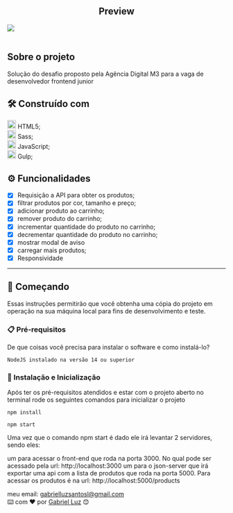 <h2 align="center">Preview</h2>
<img align="center" src="./layout/projectGif.gif"><br><br>

## Sobre o projeto

Solução do desafio proposto pela Agência Digital M3 para a
vaga de desenvolvedor frontend junior

## 🛠️ Construído com

<img height="20" src="https://cdn-icons-png.flaticon.com/512/732/732212.png"/> HTML5; <br>
<img height="20" src="https://cdn.jsdelivr.net/gh/devicons/devicon/icons/sass/sass-original.svg" />
Sass;<br>
<img height="20" src="https://cdn.iconscout.com/icon/free/png-256/javascript-2038874-1720087.png"/> JavaScript;<br>
<img height="20" src="https://cdn4.iconfinder.com/data/icons/logos-brands-5/24/gulp-512.png"/> Gulp;<br>

## ⚙️ Funcionalidades

- [x] Requisição a API para obter os produtos;
- [x] filtrar produtos por cor, tamanho e preço;
- [x] adicionar produto ao carrinho;
- [x] remover produto do carrinho;
- [x] incrementar quantidade do produto no carrinho;
- [x] decrementar quantidade do produto no carrinho;
- [x] mostrar modal de aviso
- [x] carregar mais produtos;
- [x] Responsividade

---

## 🚀 Começando

Essas instruções permitirão que você obtenha uma cópia do projeto em operação na sua máquina local para fins de desenvolvimento e teste.

### 📋 Pré-requisitos

De que coisas você precisa para instalar o software e como instalá-lo?

```
NodeJS instalado na versão 14 ou superior
```

### 🔧 Instalação e Inicialização

Após ter os pré-requisitos atendidos e estar com o projeto aberto no terminal rode os seguintes comandos para inicializar o projeto

```
npm install
```

```
npm start
```

Uma vez que o comando npm start é dado ele irá levantar 2 servidores, sendo eles:

um para acessar o front-end que roda na porta 3000. No qual pode ser acessado pela url: http://localhost:3000
um para o json-server que irá exportar uma api com a lista de produtos que roda na porta 5000. Para acessar os produtos é na url: http://localhost:5000/products

meu email: gabrielluzsantosl@gmail.com <br>
⌨️ com ❤️ por [Gabriel Luz](https://github.com/GabrielLuZz) 😊
